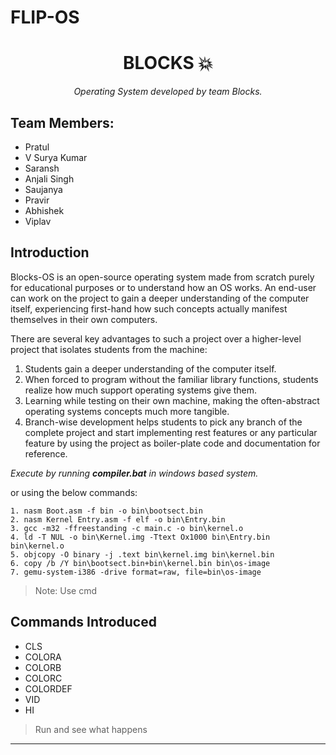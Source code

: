 # FLIP-OS


<div align="center">
  <h1>BLOCKS 💥 </h1>
  <i>Operating System developed by team Blocks.</i>
</div>


## Team Members:

- Pratul
- V Surya Kumar
- Saransh
- Anjali Singh
- Saujanya
- Pravir
- Abhishek
- Viplav

## Introduction

Blocks-OS is an open-source operating system made from scratch purely for educational purposes or to understand how an OS works. An end-user can work on the project to gain a deeper understanding of the computer itself, experiencing first-hand how such concepts actually manifest themselves in their own computers.

There are several key advantages to such a project over a higher-level project that isolates students from the machine:
1. Students gain a deeper understanding of the computer itself.
2. When forced to program without the familiar library functions, students realize how much support operating systems give them. 
3. Learning while testing on their own machine, making the often-abstract operating systems concepts much more tangible.
4. Branch-wise development helps students to pick any branch of the complete project and start implementing rest features or any particular feature by using the project as boiler-plate code and documentation for reference. 




*Execute by running **compiler.bat** in windows based system.*

or using the below commands:
  ```
  1. nasm Boot.asm -f bin -o bin\bootsect.bin
  2. nasm Kernel Entry.asm -f elf -o bin\Entry.bin
  3. gcc -m32 -ffreestanding -c main.c -o bin\kernel.o
  4. ld -T NUL -o bin\Kernel.img -Ttext Ox1000 bin\Entry.bin bin\kernel.o
  5. objcopy -O binary -j .text bin\kernel.img bin\kernel.bin
  6. copy /b /Y bin\bootsect.bin+bin\kernel.bin bin\os-image
  7. gemu-system-i386 -drive format=raw, file=bin\os-image
  ```

> Note: Use cmd

## Commands Introduced

- CLS
- COLORA
- COLORB
- COLORC
- COLORDEF
- VID
- HI


> Run and see what happens

---
